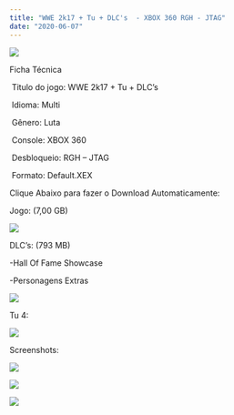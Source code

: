 ```yaml
---
title: "WWE 2k17 + Tu + DLC's  - XBOX 360 RGH - JTAG"
date: "2020-06-07"
---
```


![](https://1.bp.blogspot.com/-uycLlILoGSc/XtxQjDaH4AI/AAAAAAAAKlM/lgaWjS7lk4svBSFPC947PaaiyQ8p-FbZwCK4BGAsYHg/s320/Screenshot_1.png)

Ficha Técnica

 Titulo do jogo: WWE 2k17 + Tu + DLC’s

 Idioma: Multi

 Gênero: Luta

 Console: XBOX 360

 Desbloqueio: RGH – JTAG

 Formato: Default.XEX

Clique Abaixo para fazer o Download Automaticamente:

Jogo: (7,00 GB)

[![](https://1.bp.blogspot.com/-eNerQjlxWXg/Xsyoy1YwxPI/AAAAAAAAG8o/qs-0XGNQDR4jSn0uGinE3EzKZZ6GoZnEACPcBGAYYCw/s1600/LINK1.png)](https://zee.gl/ylihy)

DLC’s: (793 MB)

\-Hall Of Fame Showcase

\-Personagens Extras

[![](https://1.bp.blogspot.com/-eNerQjlxWXg/Xsyoy1YwxPI/AAAAAAAAG8o/qs-0XGNQDR4jSn0uGinE3EzKZZ6GoZnEACPcBGAYYCw/s1600/LINK1.png)](https://zee.gl/4qXS8Am)

Tu 4:

[![](https://1.bp.blogspot.com/-fysMBE_30yA/XtsW8rOzeTI/AAAAAAAAKHQ/yEg2otqCtcAfsWIP0xI63y3c0eWdDVksQCK4BGAsYHg/MEGA.png)](https://zee.gl/norltw)

Screenshots:

[![](https://1.bp.blogspot.com/-h0sHd1p2KHI/XtxQiDbiZbI/AAAAAAAAKlE/gjt_nuscoM8TbXXWTUcU_iGKvw4NHHQ9gCK4BGAsYHg/w400-h225/2173.jpg)](https://1.bp.blogspot.com/-h0sHd1p2KHI/XtxQiDbiZbI/AAAAAAAAKlE/gjt_nuscoM8TbXXWTUcU_iGKvw4NHHQ9gCK4BGAsYHg/s1280/2173.jpg)

[![](https://1.bp.blogspot.com/-C9votydmAzU/XtxQijwsMDI/AAAAAAAAKlI/-R2ODAg2-AQYJUsqNAxH2bOyjEaVLgFdQCK4BGAsYHg/w400-h225/20172.jpg)](https://1.bp.blogspot.com/-C9votydmAzU/XtxQijwsMDI/AAAAAAAAKlI/-R2ODAg2-AQYJUsqNAxH2bOyjEaVLgFdQCK4BGAsYHg/s1280/20172.jpg)

[![](https://1.bp.blogspot.com/-k9KDu_ey2uY/XtxQhup-a4I/AAAAAAAAKlA/1FOpybAkpFITavs-jTxNjC-Q1A5ZJBqVwCK4BGAsYHg/w400-h225/2017.jpg)](https://1.bp.blogspot.com/-k9KDu_ey2uY/XtxQhup-a4I/AAAAAAAAKlA/1FOpybAkpFITavs-jTxNjC-Q1A5ZJBqVwCK4BGAsYHg/s1280/2017.jpg)
